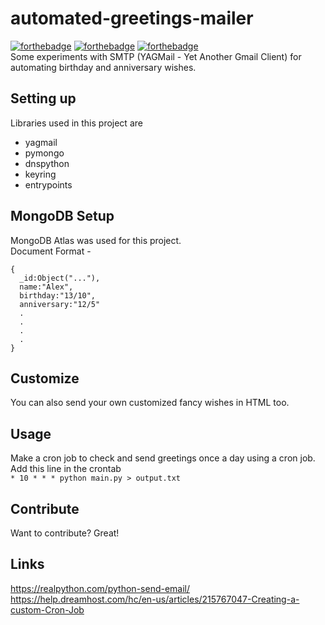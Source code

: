 # automated-greetings-mailer

[![forthebadge](https://forthebadge.com/images/badges/built-with-love.svg)](https://forthebadge.com) [![forthebadge](https://forthebadge.com/images/badges/check-it-out.svg)](https://forthebadge.com) [![forthebadge](https://forthebadge.com/images/badges/made-with-python.svg)](https://forthebadge.com)  
Some experiments with SMTP (YAGMail - Yet Another Gmail Client) for automating birthday and anniversary wishes.


## Setting up 
Libraries used in this project are 
- yagmail 
- pymongo
- dnspython 
- keyring 
- entrypoints 


## MongoDB Setup
MongoDB Atlas was used for this project.  
Document Format - 
```
{
  _id:Object("..."),
  name:"Alex",
  birthday:"13/10",
  anniversary:"12/5"
  .
  .
  .
  .
}
```


## Customize 
You can also send your own customized fancy wishes in HTML too. 

## Usage 
Make a cron job to check and send greetings once a day using a cron job.   
Add this line in the crontab   
`* 10 * * * python main.py > output.txt`

## Contribute 

Want to contribute? Great!  

## Links 

https://realpython.com/python-send-email/   
https://help.dreamhost.com/hc/en-us/articles/215767047-Creating-a-custom-Cron-Job
